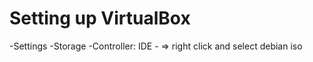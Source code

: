 # Setting up VirtualBox
-Settings
-Storage
-Controller: IDE
-<blue disk> => right click and select debian iso
